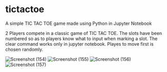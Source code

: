 # tictactoe
A simple TIC TAC TOE game made using Python in Jupyter Notebook

2 Players compete in a classic game of TIC TAC TOE.
The slots have been numbered so as to players know what to input when marking a slot.
The clear command works only in jupyter notebook.
Playes to move first is chosen randomly.


![Screenshot (154)](https://user-images.githubusercontent.com/91046698/143773327-9090349c-60d8-4cf5-b6c7-d25c6fd0934b.png)
![Screenshot (155)](https://user-images.githubusercontent.com/91046698/143773665-a72a8ce9-0238-4c9a-a7f7-c97c525819c3.png)
![Screenshot (156)](https://user-images.githubusercontent.com/91046698/143773669-aac80c25-3d5b-4d0a-adb5-d44e76c7ef6c.png)
![Screenshot (157)](https://user-images.githubusercontent.com/91046698/143773671-d979104c-29a3-4bfb-9817-e7554a99fda9.png)
